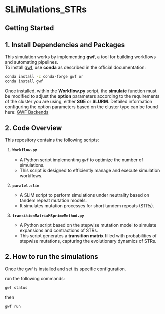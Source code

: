 # SLiMulations_STRs
## Getting Started


## 1. **Install Dependencies and Packages**
This simulation works by implementing **gwf**, a tool for building workflows and automating pipelines.  
To install [gwf](https://gwf.app/), use **conda** as described in the official documentation:


```bash
conda install -c conda-forge gwf or
conda install gwf
```
Once installed, within the **Workflow.py** script, the  **simulate** function must be modified to adjust the **option** parameters according to the requirements of the cluster you are using, either **SGE** or **SLURM**.
Detailed information  configuring the option parameters based on the cluster type can be found here: [GWF Backends](https://gwf.app/reference/backends/)

## 2. **Code Overview**

This repository contains the following scripts:

1. **`Workflow.py`**  
   - A Python script implementing `gwf` to optimize the number of simulations.  
   - This script is designed to efficiently manage and execute simulation workflows.

2. **`paralel.slim`**  
   - A SLiM script to perform simulations under neutrality based on tandem repeat mutation models.  
   - It simulates mutation processes for short tandem repeats (STRs).

3. **`transitionMatrixMSprimeMethod.py`**  
   - A Python script based on the stepwise mutation model to simulate expansions and contractions of STRs.  
   - This script generates a **transition matrix** filled with probabilities of stepwise mutations, capturing the evolutionary dynamics of STRs.

  
## 2. **How to run the simulations**

Once the gwf is installed and set its specific configuration.

run the following commands:

```bash
gwf status
```
then
```bash
gwf run
```

